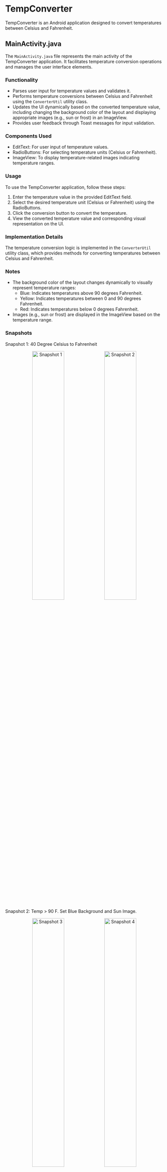 # TempConverter

TempConverter is an Android application designed to convert temperatures between Celsius and Fahrenheit.

## MainActivity.java

The `MainActivity.java` file represents the main activity of the TempConverter application. It facilitates temperature conversion operations and manages the user interface elements.

### Functionality

- Parses user input for temperature values and validates it.
- Performs temperature conversions between Celsius and Fahrenheit using the `ConverterUtil` utility class.
- Updates the UI dynamically based on the converted temperature value, including changing the background color of the layout and displaying appropriate images (e.g., sun or frost) in an ImageView.
- Provides user feedback through Toast messages for input validation.

### Components Used

- EditText: For user input of temperature values.
- RadioButtons: For selecting temperature units (Celsius or Fahrenheit).
- ImageView: To display temperature-related images indicating temperature ranges.

### Usage

To use the TempConverter application, follow these steps:
1. Enter the temperature value in the provided EditText field.
2. Select the desired temperature unit (Celsius or Fahrenheit) using the RadioButtons.
3. Click the conversion button to convert the temperature.
4. View the converted temperature value and corresponding visual representation on the UI.

### Implementation Details

The temperature conversion logic is implemented in the `ConverterUtil` utility class, which provides methods for converting temperatures between Celsius and Fahrenheit.

### Notes

- The background color of the layout changes dynamically to visually represent temperature ranges:
  - Blue: Indicates temperatures above 90 degrees Fahrenheit.
  - Yellow: Indicates temperatures between 0 and 90 degrees Fahrenheit.
  - Red: Indicates temperatures below 0 degrees Fahrenheit.
- Images (e.g., sun or frost) are displayed in the ImageView based on the temperature range.

### Snapshots

Snapshot 1: 40 Degree Celsius to Fahrenheit


<p align="center">
  <img src="https://github.com/rahulnagaraju724/Android-Studio/assets/143856412/45d98a53-9b95-4321-ad5c-aa2628da19e3" alt="Snapshot 1" width="45%">
  <img src="https://github.com/rahulnagaraju724/Android-Studio/assets/143856412/be2fd37d-3697-43fc-8968-9f2faa0dc357" alt="Snapshot 2" width="45%">
</p>


Snapshot 2: Temp > 90 F. Set Blue Background and Sun Image.

<p align="center">
  <img src="https://github.com/rahulnagaraju724/Android-Studio/assets/143856412/c410d1a1-5b96-4e19-9d1a-e7f41f5248c9" alt="Snapshot 3" width="45%">
  <img src="https://github.com/rahulnagaraju724/Android-Studio/assets/143856412/21d3ebbc-f5db-46f5-89c6-6964d45dc42d" alt="Snapshot 4" width="45%">
</p>

Snapshot 3: Temp < 90F i.e., 86 F to C. Set Yellow Background, but no Image
  
<p align="center">
  <img src="https://github.com/rahulnagaraju724/Android-Studio/assets/143856412/e3bea266-c43b-446b-8e26-99867d8660a5" alt="Snapshot 5" width="45%">
  <img src="https://github.com/rahulnagaraju724/Android-Studio/assets/143856412/58493e1a-353c-4826-a12c-f558f71398bb" alt="Snapshot 6" width="45%">
</p>



Snapshot 4 : Temp < 0 F -> Red Background and Frosty Image

<p align="center">
  <img src="https://github.com/rahulnagaraju724/Android-Studio/assets/143856412/5de9e0cf-f67a-48b2-8558-b95f6c3c1616" alt="Snapshot 7" width="45%">
  <img src="https://github.com/rahulnagaraju724/Android-Studio/assets/143856412/0dd4eab2-e970-467f-97d4-6d7455a9d0df" alt="Snapshot 8" width="45%">
</p>


Snapshot 5: Icon for the App in Home Screen

<p align="center">
  <img src="https://github.com/rahulnagaraju724/Android-Studio/assets/143856412/fd3cd0fe-3c97-40d5-83bf-b0738dd9c974" alt="Snapshot 11">
</p>


Snapshot 6: Design for Activity_Main XML

<p align="center">
  <img src="https://github.com/rahulnagaraju724/Android-Studio/assets/143856412/3174b4b3-4b46-443d-a98c-cf812db3addb" alt="Snapshot 11">
</p>
For more details about the implementation and usage of the TempConverter application, refer to the source code and documentation.

